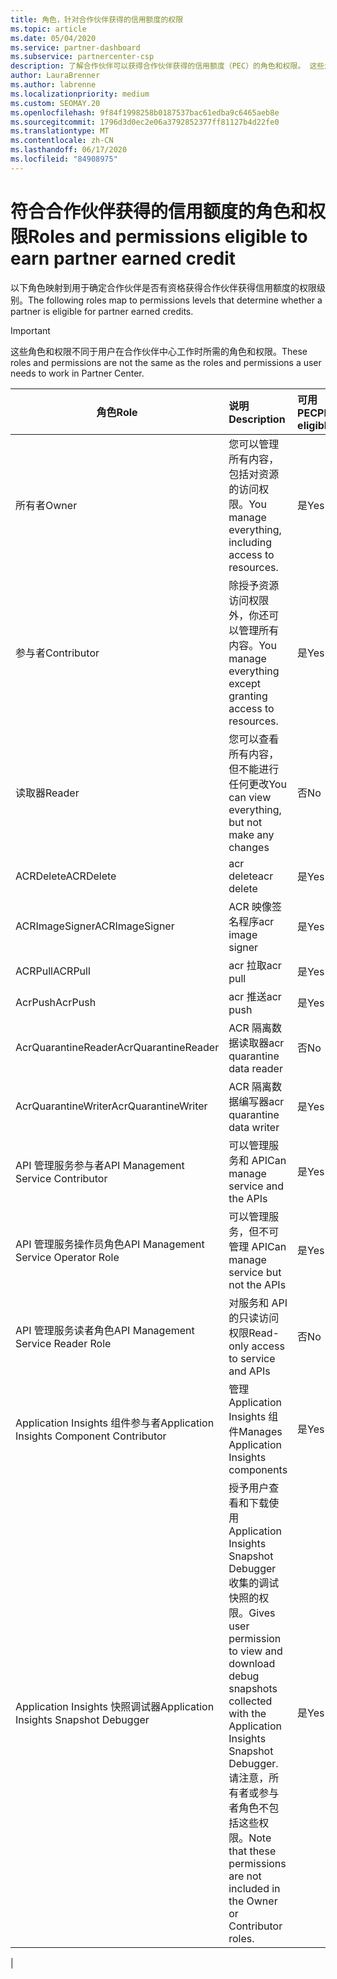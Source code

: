 ```yaml
---
title: 角色，针对合作伙伴获得的信用额度的权限
ms.topic: article
ms.date: 05/04/2020
ms.service: partner-dashboard
ms.subservice: partnercenter-csp
description: 了解合作伙伴可以获得合作伙伴获得的信用额度（PEC）的角色和权限。 这些角色不同于合作伙伴中心的角色。
author: LauraBrenner
ms.author: labrenne
ms.localizationpriority: medium
ms.custom: SEOMAY.20
ms.openlocfilehash: 9f84f1998258b0187537bac61edba9c6465aeb8e
ms.sourcegitcommit: 1796d3d0ec2e06a3792852377ff81127b4d22fe0
ms.translationtype: MT
ms.contentlocale: zh-CN
ms.lasthandoff: 06/17/2020
ms.locfileid: "84908975"
---
```

# <a name="roles-and-permissions-eligible-to-earn-partner-earned-credit"></a><span data-ttu-id="f3a41-104">符合合作伙伴获得的信用额度的角色和权限</span><span class="sxs-lookup"><span data-stu-id="f3a41-104">Roles and permissions eligible to earn partner earned credit</span></span>

<span data-ttu-id="f3a41-105">以下角色映射到用于确定合作伙伴是否有资格获得合作伙伴获得信用额度的权限级别。</span><span class="sxs-lookup"><span data-stu-id="f3a41-105">The following roles map to permissions levels that determine whether a partner is eligible for partner earned credits.</span></span>

>[!Important]
><span data-ttu-id="f3a41-106">这些角色和权限不同于用户在合作伙伴中心工作时所需的角色和权限。</span><span class="sxs-lookup"><span data-stu-id="f3a41-106">These roles and permissions are not the same as the roles and permissions a user needs to work in Partner Center.</span></span>

|<span data-ttu-id="f3a41-107">**角色**</span><span class="sxs-lookup"><span data-stu-id="f3a41-107">**Role**</span></span>   |<span data-ttu-id="f3a41-108">**说明**</span><span class="sxs-lookup"><span data-stu-id="f3a41-108">**Description**</span></span>   |<span data-ttu-id="f3a41-109">**可用 PEC**</span><span class="sxs-lookup"><span data-stu-id="f3a41-109">**PEC eligible**</span></span>   |
|-----------------|:------------------|:--------------|
|<span data-ttu-id="f3a41-110">所有者</span><span class="sxs-lookup"><span data-stu-id="f3a41-110">Owner</span></span>  |<span data-ttu-id="f3a41-111">您可以管理所有内容，包括对资源的访问权限。</span><span class="sxs-lookup"><span data-stu-id="f3a41-111">You manage everything, including access to resources.</span></span>|<span data-ttu-id="f3a41-112">是</span><span class="sxs-lookup"><span data-stu-id="f3a41-112">Yes</span></span>|
|<span data-ttu-id="f3a41-113">参与者</span><span class="sxs-lookup"><span data-stu-id="f3a41-113">Contributor</span></span> |<span data-ttu-id="f3a41-114">除授予资源访问权限外，你还可以管理所有内容。</span><span class="sxs-lookup"><span data-stu-id="f3a41-114">You manage everything except granting access to resources.</span></span>|<span data-ttu-id="f3a41-115">是</span><span class="sxs-lookup"><span data-stu-id="f3a41-115">Yes</span></span>|
|<span data-ttu-id="f3a41-116">读取器</span><span class="sxs-lookup"><span data-stu-id="f3a41-116">Reader</span></span>|<span data-ttu-id="f3a41-117">您可以查看所有内容，但不能进行任何更改</span><span class="sxs-lookup"><span data-stu-id="f3a41-117">You can view everything, but not make any changes</span></span>|<span data-ttu-id="f3a41-118">否</span><span class="sxs-lookup"><span data-stu-id="f3a41-118">No</span></span>|
|<span data-ttu-id="f3a41-119">ACRDelete</span><span class="sxs-lookup"><span data-stu-id="f3a41-119">ACRDelete</span></span>|<span data-ttu-id="f3a41-120">acr delete</span><span class="sxs-lookup"><span data-stu-id="f3a41-120">acr delete</span></span>|<span data-ttu-id="f3a41-121">是</span><span class="sxs-lookup"><span data-stu-id="f3a41-121">Yes</span></span>|
|<span data-ttu-id="f3a41-122">ACRImageSigner</span><span class="sxs-lookup"><span data-stu-id="f3a41-122">ACRImageSigner</span></span>|<span data-ttu-id="f3a41-123">ACR 映像签名程序</span><span class="sxs-lookup"><span data-stu-id="f3a41-123">acr image signer</span></span>|<span data-ttu-id="f3a41-124">是</span><span class="sxs-lookup"><span data-stu-id="f3a41-124">Yes</span></span>|
|<span data-ttu-id="f3a41-125">ACRPull</span><span class="sxs-lookup"><span data-stu-id="f3a41-125">ACRPull</span></span>|<span data-ttu-id="f3a41-126">acr 拉取</span><span class="sxs-lookup"><span data-stu-id="f3a41-126">acr pull</span></span>|<span data-ttu-id="f3a41-127">是</span><span class="sxs-lookup"><span data-stu-id="f3a41-127">Yes</span></span>|
|<span data-ttu-id="f3a41-128">AcrPush</span><span class="sxs-lookup"><span data-stu-id="f3a41-128">AcrPush</span></span>|<span data-ttu-id="f3a41-129">acr 推送</span><span class="sxs-lookup"><span data-stu-id="f3a41-129">acr push</span></span>|<span data-ttu-id="f3a41-130">是</span><span class="sxs-lookup"><span data-stu-id="f3a41-130">Yes</span></span>|
|<span data-ttu-id="f3a41-131">AcrQuarantineReader</span><span class="sxs-lookup"><span data-stu-id="f3a41-131">AcrQuarantineReader</span></span>|<span data-ttu-id="f3a41-132">ACR 隔离数据读取器</span><span class="sxs-lookup"><span data-stu-id="f3a41-132">acr quarantine data reader</span></span>|<span data-ttu-id="f3a41-133">否</span><span class="sxs-lookup"><span data-stu-id="f3a41-133">No</span></span>|
|<span data-ttu-id="f3a41-134">AcrQuarantineWriter</span><span class="sxs-lookup"><span data-stu-id="f3a41-134">AcrQuarantineWriter</span></span>| <span data-ttu-id="f3a41-135">ACR 隔离数据编写器</span><span class="sxs-lookup"><span data-stu-id="f3a41-135">acr quarantine data writer</span></span>|<span data-ttu-id="f3a41-136">是</span><span class="sxs-lookup"><span data-stu-id="f3a41-136">Yes</span></span>|
|<span data-ttu-id="f3a41-137">API 管理服务参与者</span><span class="sxs-lookup"><span data-stu-id="f3a41-137">API Management Service Contributor</span></span>|<span data-ttu-id="f3a41-138">可以管理服务和 API</span><span class="sxs-lookup"><span data-stu-id="f3a41-138">Can manage service and the APIs</span></span>|<span data-ttu-id="f3a41-139">是</span><span class="sxs-lookup"><span data-stu-id="f3a41-139">Yes</span></span>|
|<span data-ttu-id="f3a41-140">API 管理服务操作员角色</span><span class="sxs-lookup"><span data-stu-id="f3a41-140">API Management Service Operator Role</span></span>|<span data-ttu-id="f3a41-141">可以管理服务，但不可管理 API</span><span class="sxs-lookup"><span data-stu-id="f3a41-141">Can manage service but not the APIs</span></span>|<span data-ttu-id="f3a41-142">是</span><span class="sxs-lookup"><span data-stu-id="f3a41-142">Yes</span></span>|
|<span data-ttu-id="f3a41-143">API 管理服务读者角色</span><span class="sxs-lookup"><span data-stu-id="f3a41-143">API Management Service Reader Role</span></span>|<span data-ttu-id="f3a41-144">对服务和 API 的只读访问权限</span><span class="sxs-lookup"><span data-stu-id="f3a41-144">Read-only access to service and APIs</span></span>|<span data-ttu-id="f3a41-145">否</span><span class="sxs-lookup"><span data-stu-id="f3a41-145">No</span></span>|
|<span data-ttu-id="f3a41-146">Application Insights 组件参与者</span><span class="sxs-lookup"><span data-stu-id="f3a41-146">Application Insights Component Contributor</span></span>|<span data-ttu-id="f3a41-147">管理 Application Insights 组件</span><span class="sxs-lookup"><span data-stu-id="f3a41-147">Manages Application Insights components</span></span>|<span data-ttu-id="f3a41-148">是</span><span class="sxs-lookup"><span data-stu-id="f3a41-148">Yes</span></span>|
|<span data-ttu-id="f3a41-149">Application Insights 快照调试器</span><span class="sxs-lookup"><span data-stu-id="f3a41-149">Application Insights Snapshot Debugger</span></span>|<span data-ttu-id="f3a41-150">授予用户查看和下载使用 Application Insights Snapshot Debugger 收集的调试快照的权限。</span><span class="sxs-lookup"><span data-stu-id="f3a41-150">Gives user permission to view and download debug snapshots collected with the Application Insights Snapshot Debugger.</span></span> <span data-ttu-id="f3a41-151">请注意，所有者或参与者角色不包括这些权限。</span><span class="sxs-lookup"><span data-stu-id="f3a41-151">Note that these permissions are not included in the Owner or Contributor roles.</span></span>|<span data-ttu-id="f3a41-152">是</span><span class="sxs-lookup"><span data-stu-id="f3a41-152">Yes</span></span>|
|